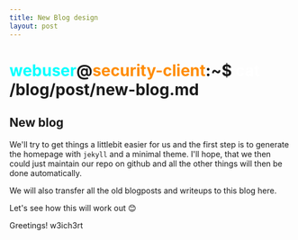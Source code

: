 ```yaml
---
title: New Blog design
layout: post
---
```


# <span style="color: cyan;">webuser</span>@<span style="color: darkorange;">security-client</span>:~$ <span style="color: white;">cat</span> /blog/post/new-blog.md

## New blog

We'll try to get things a littlebit easier for us and the first step is to generate the homepage with `jekyll` and a minimal theme.
I'll hope, that we then could just maintain our repo on github and all the other things will then be done automatically.

We will also transfer all the old blogposts and writeups to this blog here.

Let's see how this will work out 😊

Greetings!
   w3ich3rt
